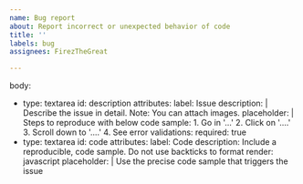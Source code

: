 ```yaml
---
name: Bug report
about: Report incorrect or unexpected behavior of code
title: ''
labels: bug
assignees: FirezTheGreat

---
```


body:
   - type: textarea
      id: description
      attributes:
         label: Issue
         description: |
            Describe the issue in detail.
            Note: You can attach images.
         placeholder: |
            Steps to reproduce with below code sample:
            1. Go in '...'
            2. Click on '....'
            3. Scroll down to '....'
            4. See error
      validations:
         required: true
   - type: textarea
      id: code
      attributes:
      label: Code
      description: Include a reproducible, code sample. Do not use backticks to format
      render: javascript
      placeholder: |
         Use the precise code sample that triggers the issue
